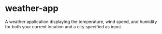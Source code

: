 # weather-app
A weather application displaying the temperature, wind speed, and humidity for both your current location and a city specified as input.
